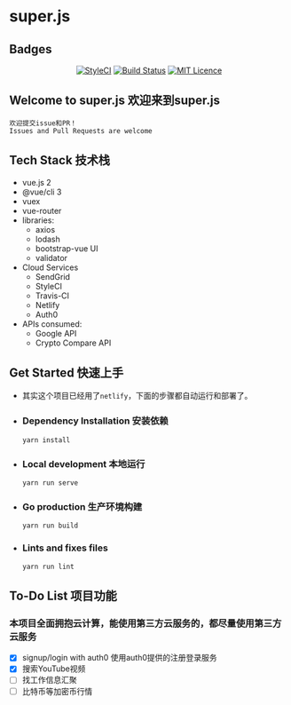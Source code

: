 # super.js

## Badges 

<div align="center">

[![StyleCI](https://github.styleci.io/repos/152890558/shield?branch=master)](https://github.styleci.io/repos/152890558)
[![Build Status](https://travis-ci.org/whizjs/superjs.svg?branch=master)](https://travis-ci.org/whizjs/superjs)
[![MIT Licence](https://badges.frapsoft.com/os/mit/mit.svg?v=103)](LICENSE)  

</div>

## Welcome to super.js 欢迎来到super.js
```
欢迎提交issue和PR！
Issues and Pull Requests are welcome
```

## Tech Stack 技术栈

 - vue.js 2
 - @vue/cli 3
 - vuex
 - vue-router
 - libraries:
    - axios
    - lodash
    - bootstrap-vue UI
    - validator
 - Cloud Services
    - SendGrid
    - StyleCI
    - Travis-CI
    - Netlify
    - Auth0
 - APIs consumed:
    - Google API
    - Crypto Compare API

## Get Started 快速上手
 - 其实这个项目已经用了`netlify`，下面的步骤都自动运行和部署了。


 - ### Dependency Installation 安装依赖
    ```
    yarn install
    ```

 - ### Local development 本地运行
    ```
    yarn run serve
    ```

 - ### Go production 生产环境构建
    ```
    yarn run build
    ```

 - ### Lints and fixes files 
    ```
    yarn run lint
    ```
## To-Do List 项目功能
### 本项目全面拥抱云计算，能使用第三方云服务的，都尽量使用第三方云服务

 - [x] signup/login with auth0 使用auth0提供的注册登录服务
 - [x] 搜索YouTube视频
 - [ ] 找工作信息汇聚
 - [ ] 比特币等加密币行情